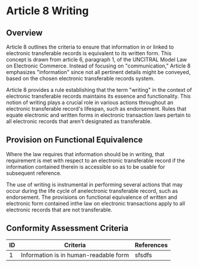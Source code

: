 # Article 8 Writing

## Overview

Article 8 outlines the criteria to ensure that information in or linked to electronic transferable records is equivalent to its written form. This concept is drawn from article 6, paragraph 1, of the UNCITRAL Model Law on Electronic Commerce. Instead of focusing on "communication," Article 8 emphasizes "information" since not all pertinent details might be conveyed, based on the chosen electronic transferable records system.

Article 8 provides a rule establishing that the term "writing" in the context of electronic transferable records maintains its essence and functionality. This notion of writing plays a crucial role in various actions throughout an electronic transferable record's lifespan, such as endorsement. Rules that equate electronic and written forms in electronic transaction laws pertain to all electronic records that aren't designated as transferable.

## Provision on Functional Equivalence

Where the law requires that information should be in writing, that requirement is met with respect to an electronic transferable record if the information contained therein is accessible so as to be usable for subsequent reference.

The use of writing is instrumental in performing several actions that may occur during the life cycle of anelectronic transferable record, such as endorsement. The provisions on functional equivalence of written and electronic form contained inthe law on electronic transactions apply to all electronic records that are not transferable.

## Conformity Assessment Criteria
|ID|Criteria|References|
|---|---|---|
|1|Information is in human-readable form|sfsdfs|

